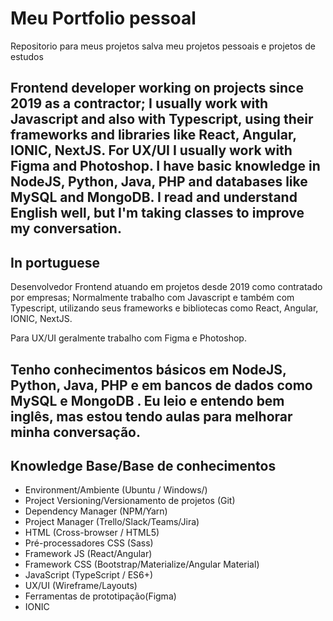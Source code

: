 # Meu Portfolio pessoal
Repositorio para meus projetos salva meu projetos pessoais e projetos de estudos

Frontend developer working on projects since 2019 as a contractor; I usually work with Javascript and also with Typescript, using their frameworks and libraries like React, Angular, IONIC, NextJS. For UX/UI I usually work with Figma and Photoshop. I have basic knowledge in NodeJS, Python, Java, PHP and databases like MySQL and MongoDB. I read and understand English well, but I'm taking classes to improve my conversation.
------------------------------------------------

## In portuguese
Desenvolvedor Frontend atuando em projetos desde 2019 como contratado por empresas; Normalmente trabalho com Javascript e também com Typescript, utilizando seus frameworks e bibliotecas como React, Angular, IONIC, NextJS.

Para UX/UI geralmente trabalho com Figma e Photoshop.

Tenho conhecimentos básicos em NodeJS, Python, Java, PHP e em bancos de dados como MySQL e MongoDB . Eu leio e entendo bem inglês, mas estou tendo aulas para melhorar minha conversação.
-------------------------------------------

## Knowledge Base/Base de conhecimentos
+ Environment/Ambiente (Ubuntu / Windows/)
+ Project Versioning/Versionamento de projetos (Git)
+ Dependency Manager (NPM/Yarn)
+ Project Manager (Trello/Slack/Teams/Jira)
+ HTML (Cross-browser / HTML5)
+ Pré-processadores CSS (Sass)
+ Framework JS (React/Angular)
+ Framework CSS (Bootstrap/Materialize/Angular Material)
+ JavaScript (TypeScript / ES6+)
+ UX/UI (Wireframe/Layouts)
+ Ferramentas de prototipação(Figma)
+ IONIC

